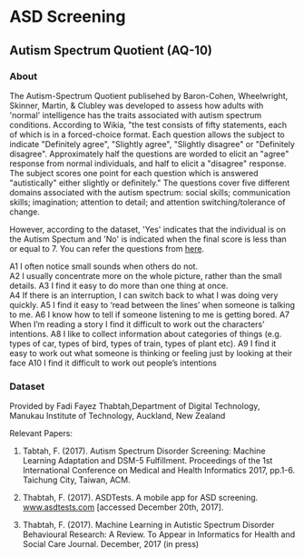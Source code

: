 # ASD Screening 

## Autism Spectrum Quotient (AQ-10)

### About
The Autism-Spectrum Quotient publisehed by Baron-Cohen, Wheelwright, Skinner, Martin, & Clubley was developed to assess how adults with 'normal' intelligence has the traits associated with autism spectrum conditions. According to Wikia, "the test consists of fifty statements, each of which is in a forced-choice format. Each question allows the subject to indicate "Definitely agree", "Slightly agree", "Slightly disagree" or "Definitely disagree". Approximately half the questions are worded to elicit an "agree" response from normal individuals, and half to elicit a "disagree" response. The subject scores one point for each question which is answered "autistically" either slightly or definitely." The questions cover five different domains associated with the autism spectrum: social skills; communication skills; imagination; attention to detail; and attention switching/tolerance of change.

However, according to the dataset, 'Yes' indicates that the individual is on the Autism Spectum and 'No' is indicated when the final score is less than or equal to 7. You can refer the questions from [here](https://www.nice.org.uk/guidance/cg142/resources/autism-spectrum-quotient-aq10-test-pdf-186582493).

A1 I often notice small sounds when others do not.  
A2 I usually concentrate more on the whole picture, rather than the small details. 
A3 I find it easy to do more than one thing at once.  
A4 If there is an interruption, I can switch back to what I was doing very quickly. 
A5 I find it easy to ‘read between the lines’ when someone is talking to me. 
A6 I know how to tell if someone listening to me is getting bored. 
A7 When I’m reading a story I find it difficult to work out the characters’ intentions. 
A8 I like to collect information about categories of things (e.g. types of car, types of bird, types of train, types of plant etc). 
A9 I find it easy to work out what someone is thinking or feeling just by looking at their face A10 I find it difficult to work out people’s intentions


### Dataset 

Provided by Fadi Fayez Thabtah,Department of Digital Technology, Manukau Institute of Technology, Auckland, New Zealand

Relevant Papers:

1) Tabtah, F. (2017). Autism Spectrum Disorder Screening: Machine Learning Adaptation and DSM-5 Fulfillment. Proceedings of the 1st International Conference on Medical and Health Informatics 2017, pp.1-6. Taichung City, Taiwan, ACM.

2) Thabtah, F. (2017). ASDTests. A mobile app for ASD screening. www.asdtests.com [accessed December 20th, 2017].

3) Thabtah, F. (2017). Machine Learning in Autistic Spectrum Disorder Behavioural Research: A Review. To Appear in Informatics for Health and Social Care Journal. December, 2017 (in press)
